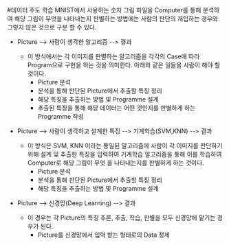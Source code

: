 #데이터 주도 학습
MNIST에서 사용하는 숫자 그림 파일을 Computer를 통해 분석하여 해당 그림이 무엇을 나타내는지
판별하는 방법에는 사람의 판단의 개입하는 경우와 그렇지 않은 것으로 구분 할 수 있다.

- Picture --> 사람이 생각한 알고리즘 --> 결과
    - 이 방식에서는 각 이미지를 판별하는 알고리즘을 각각의 Case에 따라 Program으로 구현을
하는 것을 의미한다. 아래와 같은 일들을 사람이 해야 할 것이다.
        - Picture 분석
        - 분석을 통해 판단된 Picture에서 추출할 특징 정리
        - 해당 특징을 추출하는 방법 및 Programme 설계 
        - 추출된 특징을 통해 해당 데이터는 어떤 것인지를 판별하게 하는 Programme 작성
    
- Picture --> 사람이 생각하고 설계한 특징 --> 기계학습(SVM,KNN) --> 결과
    - 이 방식은 SVM, KNN 이라는 통일된 알고리즘에 사람이 각 이미지를 판단하기 위해 설계 및
추출한 특징을 입력하여 기계학습 알고리즘을 통해 이를 학습하여 Computer로 해당 그림이 무엇
을 나타내는지를 판별하게 하는 것이다. 
        - Picture 분석
        - 분석을 통해 판단된 Picture에서 추출할 특징 정리
        - 해당 특징을 추출하는 방법 및 Programme 설계 
- Picture --> 신경망(Deep Learning) --> 결과
    - 이 경우는 각 Picture의 특징 추론, 추출, 학습, 판별을 모두 신경망에 맡기는 경우가 된다.
        - Picture를 신경망에서 입력 받는 형태로의 Data 정제
